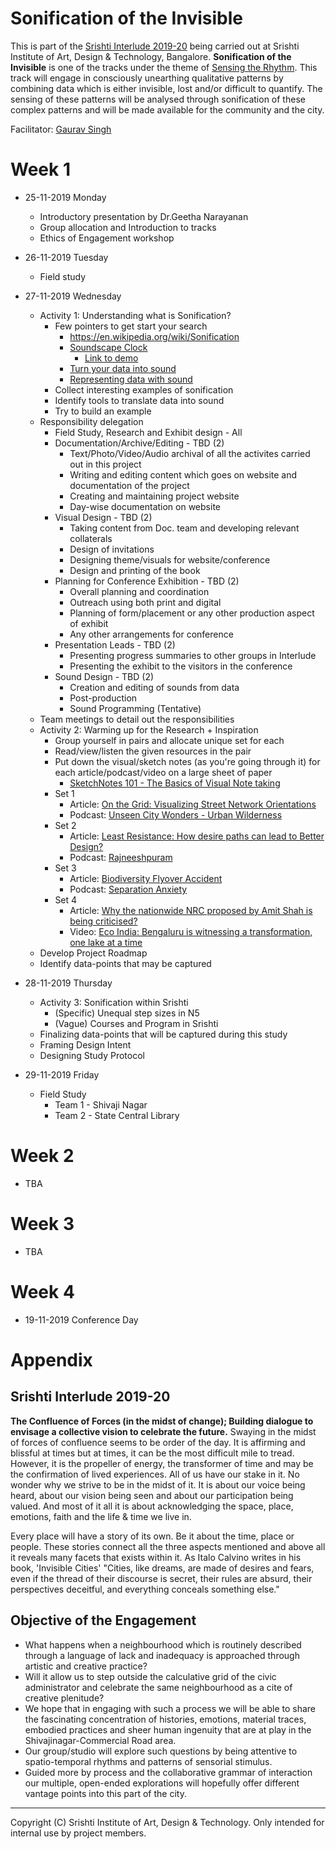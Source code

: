 # Sonification of the Invisible

This is part of the [Srishti Interlude 2019-20](#srishti-interlude-2019-20) being carried out at Srishti Institute of Art, Design & Technology, Bangalore. **Sonification of the Invisible** is one of the tracks under the theme of [Sensing the Rhythm](#objective-of-the-engagement). This track will engage in consciously unearthing qualitative patterns by combining data which is either invisible, lost and/or difficult to quantify. The sensing of these patterns will be analysed through sonification of these complex patterns and will be made available for the community and the city.

Facilitator: [Gaurav Singh](https://github.com/0xf17)

# Week 1
- 25-11-2019 Monday
  - Introductory presentation by Dr.Geetha Narayanan
  - Group allocation and Introduction to tracks
  - Ethics of Engagement workshop
- 26-11-2019 Tuesday
  - Field study
- 27-11-2019 Wednesday
  - Activity 1: Understanding what is Sonification?
    - Few pointers to get start your search
      - https://en.wikipedia.org/wiki/Sonification
      - [Soundscape Clock](https://smartech.gatech.edu/handle/1853/61510)
        - [Link to demo](https://soundcloud.com/user-657836730/speaking-soundscape)
      - [Turn your data into sound](https://www.revealnews.org/blog/turn-your-data-into-sound-using-our-new-miditime-library/)
      - [Representing data with sound](https://blogs.lib.msu.edu/node/231687/)
    - Collect interesting examples of sonification
    - Identify tools to translate data into sound
    - Try to build an example
  - Responsibility delegation
    - Field Study, Research and Exhibit design - All
    - Documentation/Archive/Editing - TBD (2)
      - Text/Photo/Video/Audio archival of all the activites carried out in this project
      - Writing and editing content which goes on website and documentation of the project
      - Creating and maintaining project website
      - Day-wise documentation on website
    - Visual Design - TBD (2)
      - Taking content from Doc. team and developing relevant collaterals
      - Design of invitations
      - Designing theme/visuals for website/conference
      - Design and printing of the book
    - Planning for Conference Exhibition - TBD (2)
      - Overall planning and coordination
      - Outreach using both print and digital
      - Planning of form/placement or any other production aspect of exhibit
      - Any other arrangements for conference
    - Presentation Leads - TBD (2)
      - Presenting progress summaries to other groups in Interlude
      - Presenting the exhibit to the visitors in the conference
    - Sound Design - TBD (2)
      - Creation and editing of sounds from data
      - Post-production
      - Sound Programming (Tentative)
  - Team meetings to detail out the responsibilities
  - Activity 2: Warming up for the Research + Inspiration
    - Group yourself in pairs and allocate unique set for each
    - Read/view/listen the given resources in the pair
    - Put down the visual/sketch notes (as you're going through it) for each article/podcast/video on a large sheet of paper
      - [SketchNotes 101 - The Basics of Visual Note taking](https://www.core77.com/posts/19678/sketchnotes-101-the-basics-of-visual-note-taking-19678)
    - Set 1
      - Article: [On the Grid: Visualizing Street Network Orientations](https://99percentinvisible.org/article/on-the-grid-visualizing-street-network-orientations-across-50-global-cities/)
      - Podcast: [Unseen City Wonders - Urban Wilderness](https://99percentinvisible.org/episode/unseen-city-wonders-urban-wilderness/)
    - Set 2
      - Article: [Least Resistance: How desire paths can lead to Better Design?](https://99percentinvisible.org/article/least-resistance-desire-paths-can-lead-better-design/)
      - Podcast: [Rajneeshpuram](https://99percentinvisible.org/episode/rajneeshpuram/)
    - Set 3
      - Article: [Biodiversity Flyover Accident](https://www.ndtv.com/hyderabad-news/biodiversity-flyover-accident-on-camera-speeding-car-skids-off-hyderabad-flyover-crashes-kills-1-2137493)
      - Podcast: [Separation Anxiety](https://99percentinvisible.org/episode/separation-anxiety/)
    - Set 4
      - Article: [Why the nationwide NRC proposed by Amit Shah is being criticised?](https://www.indiatoday.in/india-today-insight/story/why-the-nationwide-nrc-proposed-by-amit-shah-is-being-criticised-1621483-2019-11-22)
      - Video: [Eco India: Bengaluru is witnessing a transformation, one lake at a time](https://www.youtube.com/watch?v=nHqpKyt8w8A&feature=youtu.be)
  - Develop Project Roadmap
  - Identify data-points that may be captured   

- 28-11-2019 Thursday
  - Activity 3: Sonification within Srishti
    - (Specific) Unequal step sizes in N5
    - (Vague) Courses and Program in Srishti
  - Finalizing data-points that will be captured during this study
  - Framing Design Intent
  - Designing Study Protocol

- 29-11-2019 Friday
  - Field Study
    - Team 1 - Shivaji Nagar
    - Team 2 - State Central Library
  
# Week 2
- TBA

# Week 3
- TBA

# Week 4
- 19-11-2019 Conference Day

# Appendix

## Srishti Interlude 2019-20
**The Confluence of Forces (in the midst of change); Building dialogue to envisage a collective vision to celebrate the future.** Swaying in the midst of forces of confluence seems to be order of the day. It is affirming and blissful at times but at times, it can be the most difficult mile to tread. However, it is the propeller of energy, the transformer of time and may be the confirmation of lived experiences. All of us have our stake in it. No wonder why we strive to be in the midst of it. It is about our voice being heard, about our vision being seen and about our participation being valued. And most of it all it is about acknowledging the space, place, emotions, faith and the life & time we live in.

Every place will have a story of its own. Be it about the time, place or people. These stories connect all the three aspects mentioned and above all it reveals many facets that exists within it. As Italo Calvino writes in his book, 'Invisible Cities' "Cities, like dreams, are made of desires and fears, even if the thread of their discourse is secret, their rules are absurd, their perspectives deceitful, and everything conceals something else."

## Objective of the Engagement
- What happens when a neighbourhood which is routinely described through a language of lack and inadequacy is approached through artistic and creative practice? 
- Will it allow us to step outside the calculative grid of the civic administrator and celebrate the same neighbourhood as a cite of creative plenitude? 
- We hope that in engaging with such a process we will be able to share the fascinating concentration of histories, emotions, material traces, embodied practices and sheer human ingenuity that are at play in the Shivajinagar-Commercial Road area.
- Our group/studio will explore such questions by being attentive to spatio-temporal rhythms and patterns of sensorial stimulus. 
- Guided more by process and the collaborative grammar of interaction our multiple, open-ended explorations will hopefully offer different vantage points into this part of the city. 

<hr/>

Copyright (C) Srishti Institute of Art, Design & Technology. Only intended for internal use by project members.
